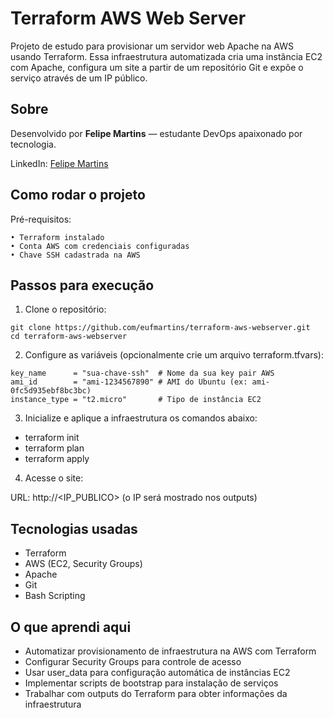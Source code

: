 # Terraform AWS Web Server

Projeto de estudo para provisionar um servidor web Apache na AWS usando Terraform. Essa infraestrutura automatizada cria uma instância EC2 com Apache, configura um site a partir de um repositório Git e expõe o serviço através de um IP público.

## Sobre

Desenvolvido por **Felipe Martins** — estudante DevOps apaixonado por tecnologia.

LinkedIn: [Felipe Martins](https://linkedin.com/in/eufmartins)

## Como rodar o projeto

Pré-requisitos:

```hcl
• Terraform instalado
• Conta AWS com credenciais configuradas
• Chave SSH cadastrada na AWS
```

## Passos para execução

1. Clone o repositório:

```hcl
git clone https://github.com/eufmartins/terraform-aws-webserver.git
cd terraform-aws-webserver
```

2. Configure as variáveis (opcionalmente crie um arquivo terraform.tfvars):

```hcl
key_name      = "sua-chave-ssh"  # Nome da sua key pair AWS
ami_id        = "ami-1234567890" # AMI do Ubuntu (ex: ami-0fc5d935ebf8bc3bc)
instance_type = "t2.micro"       # Tipo de instância EC2
```


3. Inicialize e aplique a infraestrutura os comandos abaixo:

- terraform init
- terraform plan
- terraform apply

4. Acesse o site:

URL: http://<IP_PUBLICO> (o IP será mostrado nos outputs)

## Tecnologias usadas

- Terraform
- AWS (EC2, Security Groups)
- Apache
- Git
- Bash Scripting

## O que aprendi aqui

- Automatizar provisionamento de infraestrutura na AWS com Terraform
- Configurar Security Groups para controle de acesso
- Usar user_data para configuração automática de instâncias EC2
- Implementar scripts de bootstrap para instalação de serviços
- Trabalhar com outputs do Terraform para obter informações da infraestrutura
